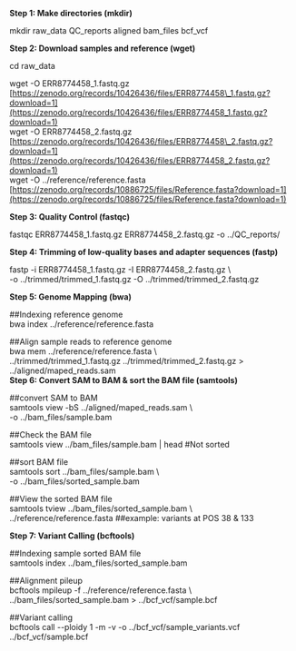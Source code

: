 **Step 1: Make directories (mkdir)**

mkdir raw\_data QC\_reports aligned bam\_files bcf\_vcf

   
**Step 2: Download samples and reference (wget)**

cd raw\_data

wget \-O ERR8774458\_1.fastq.gz [https://zenodo.org/records/10426436/files/ERR8774458\_1.fastq.gz?download=1](https://zenodo.org/records/10426436/files/ERR8774458_1.fastq.gz?download=1)  
wget \-O ERR8774458\_2.fastq.gz [https://zenodo.org/records/10426436/files/ERR8774458\_2.fastq.gz?download=1](https://zenodo.org/records/10426436/files/ERR8774458_2.fastq.gz?download=1)  
wget \-O ../reference/reference.fasta [https://zenodo.org/records/10886725/files/Reference.fasta?download=1](https://zenodo.org/records/10886725/files/Reference.fasta?download=1)

**Step 3: Quality Control (fastqc)**

fastqc ERR8774458\_1.fastq.gz ERR8774458\_2.fastq.gz \-o ../QC\_reports/

**Step 4: Trimming of low-quality bases and adapter sequences (fastp)**

fastp \-i ERR8774458\_1.fastq.gz \-I ERR8774458\_2.fastq.gz \\  
\-o ../trimmed/trimmed\_1.fastq.gz \-O ../trimmed/trimmed\_2.fastq.gz

**Step 5: Genome Mapping (bwa)**

\#\#Indexing reference genome  
bwa index ../reference/reference.fasta

\#\#Align sample reads to reference genome  
bwa mem ../reference/reference.fasta \\   
../trimmed/trimmed\_1.fastq.gz ../trimmed/trimmed\_2.fastq.gz \> ../aligned/maped\_reads.sam  
**Step 6: Convert SAM to BAM & sort the BAM file (samtools)**

\#\#convert SAM to BAM  
samtools view \-bS ../aligned/maped\_reads.sam \\   
\-o ../bam\_files/sample.bam

\#\#Check the BAM file  
samtools view ../bam\_files/sample.bam | head		\#Not sorted

\#\#sort BAM file  
samtools sort ../bam\_files/sample.bam \\   
\-o ../bam\_files/sorted\_sample.bam

\#\#View the sorted BAM file  
samtools tview ../bam\_files/sorted\_sample.bam \\   
../reference/reference.fasta	  \#\#example: variants at POS 38 & 133

**Step 7: Variant Calling (bcftools)**

\#\#Indexing sample sorted BAM file  
samtools index ../bam\_files/sorted\_sample.bam

\#\#Alignment pileup  
bcftools mpileup \-f ../reference/reference.fasta \\   
../bam\_files/sorted\_sample.bam \> ../bcf\_vcf/sample.bcf

\#\#Variant calling  
bcftools call \--ploidy 1 \-m \-v \-o ../bcf\_vcf/sample\_variants.vcf ../bcf\_vcf/sample.bcf

